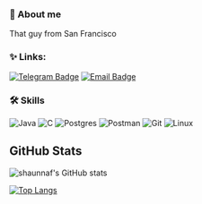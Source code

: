 ### 🦕 About me
That guy from San Francisco
### ✨ Links:
[![Telegram Badge](https://img.shields.io/badge/-Telegram-0088cc?style=for-the-badge&logo=appveyor&logo=Telegram&logoColor=white&color=blue)](https://t.me/shaunnaf)
[![Email Badge](https://img.shields.io/badge/-Email-0088cc?style=for-the-badge&logo=appveyor&logo=Gmail&logoColor=white&color=yellow)](mailto:d.uporov86@gmail.com)

### 🛠 Skills
![Java](https://img.shields.io/badge/java-%23ED8B00.svg?style=for-the-badge&logo=openjdk&logoColor=white)
![C](https://img.shields.io/badge/c-%2300599C.svg?style=flat&logo=c&logoColor=white)
![Postgres](https://img.shields.io/badge/postgres-%23316192.svg?style=flat&logo=postgresql&logoColor=white)
![Postman](https://img.shields.io/badge/Postman-FF6C37?style=flat&logo=postman&logoColor=white)
![Git](https://img.shields.io/badge/git-%23F05033.svg?style=flat&logo=git&logoColor=white)
![Linux](https://img.shields.io/badge/Linux-FCC624?style=flat&logo=linux&logoColor=black)

## GitHub Stats

![shaunnaf's GitHub stats](https://github-readme-stats.vercel.app/api?username=shaunnaf&show_icons=true&theme=transparent#gh-dark-mode-only)

[![Top Langs](https://github-readme-stats.vercel.app/api/top-langs/?username=shaunnaf&layout=compact)](https://github.com/anuraghazra/github-readme-stats)
